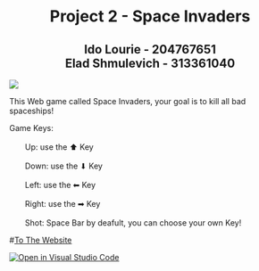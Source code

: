 

<h1 align='center'>
  Project 2 - Space Invaders
</h1>

<h2 align='center'>
  Ido Lourie - 204767651<br>Elad Shmulevich - 313361040
</h2>

<img src="https://images.launchbox-app.com/15f9cf98-65fb-4e3c-b94b-09e427b5f837.png"><img/>


<p>This Web game called Space Invaders, your goal is to kill all bad spaceships!</p>
      <p>Game Keys:<br><br>
        &emsp;&emsp;Up: use the ⬆ Key<br><br>
        &emsp;&emsp;Down: use the ⬇ Key<br><br>
        &emsp;&emsp;Left: use the ⬅ Key<br><br>
        &emsp;&emsp;Right: use the ➡ Key<br><br>
        &emsp;&emsp;Shot: Space Bar by deafult, you can choose your own Key!
      </p>

#<a href="https://idolou.github.io/" target="_blank" rel="noopener">To The Website</a>


[![Open in Visual Studio Code](https://classroom.github.com/assets/open-in-vscode-718a45dd9cf7e7f842a935f5ebbe5719a5e09af4491e668f4dbf3b35d5cca122.svg)](https://classroom.github.com/online_ide?assignment_repo_id=10824212&assignment_repo_type=AssignmentRepo)







